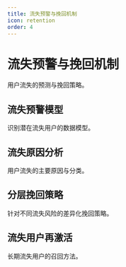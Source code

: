 ```yaml
---
title: 流失预警与挽回机制
icon: retention
order: 4
---
```


# 流失预警与挽回机制

用户流失的预测与挽回策略。

## 流失预警模型

识别潜在流失用户的数据模型。

## 流失原因分析

用户流失的主要原因与分类。

## 分层挽回策略

针对不同流失风险的差异化挽回策略。

## 流失用户再激活

长期流失用户的召回方法。

